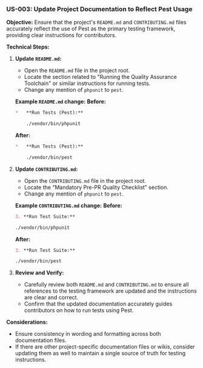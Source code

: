 ### US-003: Update Project Documentation to Reflect Pest Usage

**Objective:** Ensure that the project's `README.md` and `CONTRIBUTING.md` files accurately reflect the use of Pest as the primary testing framework, providing clear instructions for contributors.

**Technical Steps:**

1.  **Update `README.md`:**
    *   Open the `README.md` file in the project root.
    *   Locate the section related to "Running the Quality Assurance Toolchain" or similar instructions for running tests.
    *   Change any mention of `phpunit` to `pest`.

    **Example `README.md` change:**
    **Before:**
    ```markdown
    *   **Run Tests (Pest):**

        ./vendor/bin/phpunit
    ```
    **After:**
    ```markdown
    *   **Run Tests (Pest):**

        ./vendor/bin/pest
    ```

2.  **Update `CONTRIBUTING.md`:**
    *   Open the `CONTRIBUTING.md` file in the project root.
    *   Locate the "Mandatory Pre-PR Quality Checklist" section.
    *   Change any mention of `phpunit` to `pest`.

    **Example `CONTRIBUTING.md` change:**
    **Before:**
    ```markdown
    3. **Run Test Suite:**

    ./vendor/bin/phpunit
    ```
    **After:**
    ```markdown
    3. **Run Test Suite:**

    ./vendor/bin/pest
    ```

3.  **Review and Verify:**
    *   Carefully review both `README.md` and `CONTRIBUTING.md` to ensure all references to the testing framework are updated and the instructions are clear and correct.
    *   Confirm that the updated documentation accurately guides contributors on how to run tests using Pest.

**Considerations:**

*   Ensure consistency in wording and formatting across both documentation files.
*   If there are other project-specific documentation files or wikis, consider updating them as well to maintain a single source of truth for testing instructions.